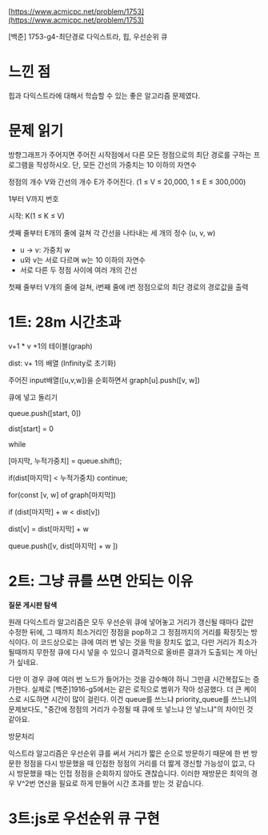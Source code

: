 [https://www.acmicpc.net/problem/1753](https://www.acmicpc.net/problem/1753)

[백준] 1753-g4-최단경로 다익스트라, 힙, 우선순위 큐

# 느낀 점

힙과 다익스트라에 대해서 학습할 수 있는 좋은 알고리즘 문제였다.

# 문제 읽기

방향그래프가 주어지면 주어진 시작점에서 다른 모든 정점으로의 최단 경로를 구하는 프로그램을 작성하시오. 단, 모든 간선의 가중치는 10 이하의 자연수

정점의 개수 V와 간선의 개수 E가 주어진다. (1 ≤ V ≤ 20,000, 1 ≤ E ≤ 300,000)

1부터 V까지 번호

시작: K(1 ≤ K ≤ V)

셋째 줄부터 E개의 줄에 걸쳐 각 간선을 나타내는 세 개의 정수 (u, v, w)

- u → v: 가중치 w
- u와 v는 서로 다르며 w는 10 이하의 자연수
- 서로 다른 두 정점 사이에 여러 개의 간선

첫째 줄부터 V개의 줄에 걸쳐, i번째 줄에 i번 정점으로의 최단 경로의 경로값을 출력

# 1트: 28m 시간초과

v+1 \* v +1의 테이블(graph)

dist: v+ 1의 배열 (Infinity로 초기화)

주어진 input배열([u,v,w])을 순회하면서 graph[u].push([v, w])

큐에 넣고 돌리기

queue.push([start, 0])

dist[start] = 0

while

[마지막, 누적가중치] = queue.shift();

if(dist[마지막] < 누적가중치) continue;

for(const [v, w] of graph[마지막])

if (dist[마지막] + w < dist[v])

dist[v] = dist[마지막] + w

queue.push([v, dist[마지막] + w ])

# 2트: 그냥 큐를 쓰면 안되는 이유

**질문 게시판 탐색**

원래 다익스트라 알고리즘은 모두 우선순위 큐에 넣어놓고 거리가 갱신될 때마다 값만 수정한 뒤에, 그 때까지 최소거리인 정점을 pop하고 그 정점까지의 거리를 확정짓는 방식이다. 이 코드상으로는 큐에 여러 번 넣는 것을 막을 장치도 없고, 다만 거리가 최소가 될때까지 무한정 큐에 다시 넣을 수 있으니 결과적으로 올바른 결과가 도출되는 게 아닌가 싶네요.

다만 이 경우 큐에 여러 번 노드가 들어가는 것을 감수해야 하니 그만큼 시간복잡도는 증가한다. 실제로 [백준]1916-g5에서는 같은 로직으로 범위가 작아 성공했다. 더 큰 케이스로 시도하면 시간이 많이 걸린다. 이건 queue를 쓰느냐 priority_queue를 쓰느냐의 문제보다도, "중간에 정점의 거리가 수정될 때 큐에 또 넣느냐 안 넣느냐"의 차이인 것 같아요.

방문처리

익스트라 알고리즘은 우선순위 큐를 써서 거리가 짧은 순으로 방문하기 때문에 한 번 방문한 정점을 다시 방문했을 때 인접한 정점의 거리를 더 짧게 갱신할 가능성이 없고, 다시 방문했을 때는 인접 정점을 순회하지 않아도 괜찮습니다. 이러한 재방문은 최악의 경우 V^2번 연산을 필요로 하게 만들어 시간 초과를 받는 것 같습니다.

# 3트:js로 우선순위 큐 구현
